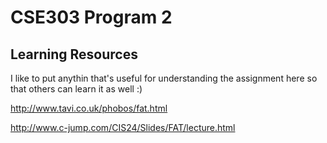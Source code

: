 # CSE303 Program 2

## Learning Resources
I like to put anythin that's useful for understanding the assignment here so that others can learn it as well :)

http://www.tavi.co.uk/phobos/fat.html

http://www.c-jump.com/CIS24/Slides/FAT/lecture.html
